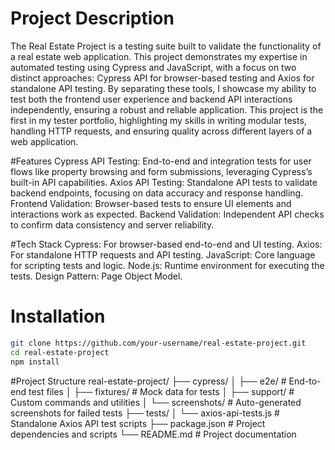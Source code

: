 # Project Description
The Real Estate Project is a testing suite built to validate the functionality of a real estate web application. This project demonstrates my expertise in automated testing using Cypress and JavaScript, with a focus on two distinct approaches: Cypress API for browser-based testing and Axios for standalone API testing. By separating these tools, I showcase my ability to test both the frontend user experience and backend API interactions independently, ensuring a robust and reliable application.
This project is the first in my tester portfolio, highlighting my skills in writing modular tests, handling HTTP requests, and ensuring quality across different layers of a web application.

#Features
Cypress API Testing: End-to-end and integration tests for user flows like property browsing and form submissions, leveraging Cypress’s built-in API capabilities.
Axios API Testing: Standalone API tests to validate backend endpoints, focusing on data accuracy and response handling.
Frontend Validation: Browser-based tests to ensure UI elements and interactions work as expected.
Backend Validation: Independent API checks to confirm data consistency and server reliability.

#Tech Stack
Cypress: For browser-based end-to-end and UI testing.
Axios: For standalone HTTP requests and API testing.
JavaScript: Core language for scripting tests and logic.
Node.js: Runtime environment for executing the tests.
Design Pattern: Page Object Model.

# Installation
```bash
git clone https://github.com/your-username/real-estate-project.git
cd real-estate-project
npm install
```


#Project Structure
real-estate-project/
├── cypress/
│   ├── e2e/              # End-to-end test files
│   ├── fixtures/         # Mock data for tests
│   ├── support/          # Custom commands and utilities
│   └── screenshots/      # Auto-generated screenshots for failed tests
├── tests/
│   └── axios-api-tests.js # Standalone Axios API test scripts
├── package.json          # Project dependencies and scripts
└── README.md             # Project documentation

